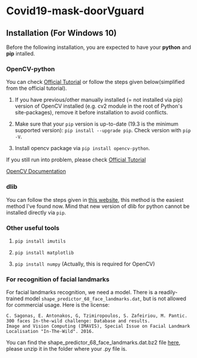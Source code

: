 # Covid19-mask-doorVguard
## Installation (For Windows 10)
  Before the following installation, you are expected to have your **python** and **pip** intalled.
  ### OpenCV-python
   You can check [Official Tutorial](https://pypi.org/project/opencv-python/) or follow the steps given below(simplified from the official tutorial).
   
   1. If you have previous/other manually installed (= not installed via pip) version of OpenCV installed (e.g. cv2 module in the root of Python's site-packages), remove it before installation to avoid conflicts.
    
   2. Make sure that your ```pip``` version is up-to-date (19.3 is the minimum supported version): ```pip install --upgrade pip```. Check version with ```pip -V```.
    
   3. Install opencv package via ```pip install opencv-python```.
   
   If you still run into  problem, please check [Official Tutorial](https://pypi.org/project/opencv-python/)

  [OpenCV Documentation](https://docs.opencv.org/master/)
   
  ### dlib
   You can follow the steps given  in [this website](https://ibe.tw/install-dlib-for-python3-on-windows/), this method is the easiest method I've found now. Mind that new version of dlib for python cannot be installed directly via ```pip```.
  
  ### Other useful tools
   1. ```pip install imutils```
   
   2. ```pip install matplotlib```
   
   3. ```pip install numpy``` (Actually, this is required for OpenCV)

  ### For recognition of facial landmarks
   For facial landmarks recognition, we need a model. There is a readily-trained  model ```shape_predictor_68_face_landmarks.dat```, but is not allowed for commercial usage. Here is the license: 
   ``` 
   C. Sagonas, E. Antonakos, G, Tzimiropoulos, S. Zafeiriou, M. Pantic. 
   300 faces In-the-wild challenge: Database and results. 
   Image and Vision Computing (IMAVIS), Special Issue on Facial Landmark Localisation "In-The-Wild". 2016.
   ```
   You can find the shape_predictor_68_face_landmarks.dat.bz2 file [here](https://github.com/davisking/dlib-models/blob/daf943f7819a3dda8aec4276754ef918dc26491f/shape_predictor_68_face_landmarks.dat.bz2), please unzip it in the folder where your .py file is.



    
  
